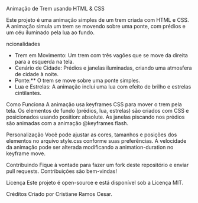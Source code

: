  Animação de Trem usando HTML & CSS

Este projeto é uma animação simples de um trem criada com HTML e CSS. A animação simula um trem se movendo sobre uma ponte, com prédios e um céu iluminado pela lua ao fundo.

ncionalidades

- Trem em Movimento: Um trem com três vagões que se move da direita para a esquerda na tela.
- Cenário de Cidade: Prédios e janelas iluminadas, criando uma atmosfera de cidade à noite.
- Ponte:** O trem se move sobre uma ponte simples.
- Lua e Estrelas: A animação inclui uma lua com efeito de brilho e estrelas cintilantes.

Como Funciona
A animação usa keyframes CSS para mover o trem pela tela.
Os elementos de fundo (prédios, lua, estrelas) são criados com CSS e posicionados usando position: absolute.
As janelas piscando nos prédios são animadas com a animação @keyframes flash.

Personalização
Você pode ajustar as cores, tamanhos e posições dos elementos no arquivo style.css conforme suas preferências.
A velocidade da animação pode ser alterada modificando a animation-duration no keyframe move.

Contribuindo
Fique à vontade para fazer um fork deste repositório e enviar pull requests. Contribuições são bem-vindas!

Licença
Este projeto é open-source e está disponível sob a Licença MIT.

Créditos
Criado por Cristiane Ramos Cesar.


